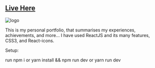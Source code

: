 ## [Live Here](https://ekambaportfolio.netlify.app/)

![logo](https://i.ibb.co/37s7F4t/a.png)

This is my personal portfolio, that summarises my experiences, achievements, and more... I have used ReactJS and its many features, CSS3, and React-icons.

Setup:

run npm i or yarn install && npm run dev or yarn run dev
